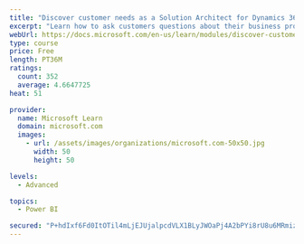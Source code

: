 ```yaml
---
title: "Discover customer needs as a Solution Architect for Dynamics 365 and Power Platform"
excerpt: "Learn how to ask customers questions about their business processes and feature requirements to create a viable solution."
webUrl: https://docs.microsoft.com/en-us/learn/modules/discover-customer-needs/
type: course
price: Free
length: PT36M
ratings:
  count: 352
  average: 4.6647725
heat: 51

provider:
  name: Microsoft Learn
  domain: microsoft.com
  images:
    - url: /assets/images/organizations/microsoft.com-50x50.jpg
      width: 50
      height: 50

levels:
  - Advanced

topics:
  - Power BI

secured: "P+hdIxf6Fd0ItOTil4mLjEJUjalpcdVLX1BLyJWOaPj4A2bPYi8rU8u6MRmizktm4AaL3eZHGxTLll/+hIvZvAdlRK3iCXZyKP2gfbf0zzjcf6J/eVGkVaG+8BYL/YO7zUuLqLGArd9k2X/rLljzR+PiioVvezDyn36Uj2Y3wFw/GQldaxdaTs6cu5xjwW8hrVL8IkOj5zvfs4RDvtbTOvvq5QziUM4TGI0zj1qK3bj7ySJ4EVyoE7e9xwliMnF9W23j8HIfnqdAU9Qy4oeMh6fpCfCLOHZzxLNiEUXRrDA4cAbZ6CoTBh3gAAY4JRygkLRedLJyD4mLGroZnpQsz/k7JPkxHgazRBub0ozsecgK+w6peWZvQeIVUXtFFQ7hWchuab5s0c7D7rGF5Ov5zg==;0q/LfsF66UB8yGi+ImkaUw=="
---
```


